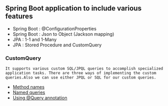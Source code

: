 ## Spring Boot application to include various features

* Spring Boot : @ConfigurationProperties
* Spring Boot : Json to Object (Jackson mapping)
* JPA : 1-1 and 1-Many
* JPA : Stored Procedure and CustomQuery

### CustomQuery

	It supports various custom SQL/JPQL queries to accomplish specialized application tasks. There are three ways of implementing the custom queries.Also we can use either JPQL or SQL for our custom queries.
	
	
* [Method names]([https://www.petrikainulainen.net/programming/spring-framework/spring-data-jpa-tutorial-creating-database-queries-from-method-names/)
* [Named queries]([https://www.petrikainulainen.net/programming/spring-framework/spring-data-jpa-tutorial-creating-database-queries-with-named-queries/)
* [Using @Query annotation](https://www.petrikainulainen.net/programming/spring-framework/spring-data-jpa-tutorial-creating-database-queries-with-the-query-annotation/)
	
	
